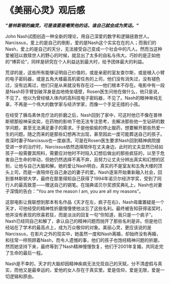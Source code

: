 # 《美丽心灵》观后感

***"普林斯顿的幽灵，可是谁要是嘲笑他的话，谁自己就会成为笑话。"***

John Nash试图创造一种全新的理论，用自己深爱的数字和逻辑拯救世人。Narcissus，爱上的是自己的倒影，爱的是Nash这个实实在在的人；而我们的Nash，爱上的是自己的天分，无法接受自己变成一个社会中的凡人。然而当这种爱被冠以救赎世人的野心的时候，就显出了太多的自私与伟大。巧妙的是正如他的“博弈论”，同样是研究在个人利益达到最大时，给予团体最大的利益。

荒谬的是，这些所有能够证明自己价值的，或是亲密的室友查尔斯，或是植入小臂的电子密码器，或是五角大楼最高机密任务的上司，他们没有消失过，没有褪色过，没有远离过，他们只是从来就没有存在过——他们根本不存在。电影中有一段是Nash将手臂划破浑身是血地倚坐墙壁，Rosen医生问他在做什么，他只是说，不见了。他以为曾经植入体内的高科技电子密码器，不见了。Nash的眼神单纯无辜，不再是一个伟大的数学家与经济学家，而像一个手足无措的小孩。

在经受了胰岛素休克疗法的折磨之后，Nash回到了家中，可这时他已不像在普林斯顿那般神采奕奕，在药物的影响下他无法专注思考，去解决那些他一生钻研的数学问题，甚至无法满足妻子的需求。于是他偷偷的停止服药，想要解开那些热爱一生的问题。随之而来的是那些幻想再次出现，甚至因此一度可能葬送自己的孩子。夜深时妻子Narcissus也一度崩溃。可是在Rosen医生要求Nash回到精神病院接受进一步的治疗时，Narcissus依然选择陪伴在丈夫身边，此时的丈夫显然已经如孩子一般需要其照料，需要应对他时不时陷入幻想后做出的那些疯狂的，以至于危害自己生命的举动，但她仍然选择不离不弃，且努力让丈夫分辨出真实和幻想的区别，让他与自己大脑和解。她的爱让Nash明白，真实的不是室友和五角大楼的顶头上司，而是一直陪伴在自己身边的妻子的爱。Nash逐渐开始重新融入社会，回到普林斯顿大学，最终在那里得知自己获得了1994年诺贝尔经济学奖，受到了同行人的最高致意——赠送自己的钢笔。在瑞典诺贝尔奖颁奖典礼上，Nash也对妻子深情的告白：“You are the reason I am, you are all my reasons”。

这部电影让我联想到那本有名作品《天才在左，疯子在右》，Nash毋庸置疑是一个天才，可他经受的精神性折磨慢慢使他淡忘了这些名利。最终被告知获得诺奖时，他并没有表现的欣喜若狂，而是淡淡的回复一句“你知道，我只是一个疯子”。Nash已经同自己和解了，承认自己的精神问题而抛开了那些名利是非。但是他已经站在了学术的最高点上，成为万众敬仰的对象。美丽心灵，更应该说的是Narcissus，在影片之外的现实中，她虽然一度和Nash离婚，却始终没有再婚，和往常一样照顾着Nash，而令人遗憾的事，他们的孩子也饱经精神问题的折磨，然而她坚持下来，最终等到了Nash精神慢慢恢复，他们于2001年复婚，共同走完了生命的最后一程。

Nash是不幸的，天才的大脑却因精神疾病无法兑现自己的天赋，分不清虚假与真实，而他又是最幸运的，爱他的女人存在于真实里。爱是信仰，爱是无限，爱是一切逻辑和原由。


